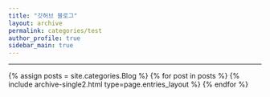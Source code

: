 ```yaml
---
title: "깃허브 블로그"
layout: archive
permalink: categories/test
author_profile: true
sidebar_main: true
---
```


***
{% assign posts = site.categories.Blog %}
{% for post in posts %} {% include archive-single2.html type=page.entries_layout %} {% endfor %}